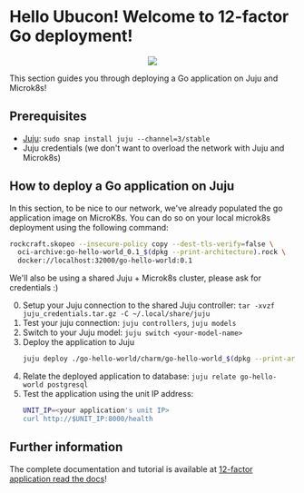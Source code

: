# Hello Ubucon! Welcome to 12-factor Go deployment!

<p align="center">
    <img src="https://res.cloudinary.com/canonical/image/fetch/f_auto,q_auto,fl_sanitize,w_450,h_366/https://assets.ubuntu.com/v1/8e1d3bf5-juju-hero-juju.is.svg">
</p>

This section guides you through deploying a Go application on Juju and Microk8s!

## Prerequisites

- [Juju](https://juju.is/): `sudo snap install juju --channel=3/stable`
- Juju credentials (we don't want to overload the network with Juju and Microk8s)

## How to deploy a Go application on Juju

In this section, to be nice to our network, we've already populated the go application image
on MicroK8s. You can do so on your local microk8s deployment using the following command:
```bash
rockcraft.skopeo --insecure-policy copy --dest-tls-verify=false \
  oci-archive:go-hello-world_0.1_$(dpkg --print-architecture).rock \
  docker://localhost:32000/go-hello-world:0.1
```

We'll also be using a shared Juju + Microk8s cluster, please ask for credentials :)

0. Setup your Juju connection to the shared Juju controller: `tar -xvzf juju_credentials.tar.gz -C ~/.local/share/juju`
1. Test your juju connection: `juju controllers`, `juju models`
2. Switch to your Juju model: `juju switch <your-model-name>`
3. Deploy the application to Juju
    ```bash
    juju deploy ./go-hello-world/charm/go-hello-world_$(dpkg --print-architecture).charm --resource app-image=localhost:32000/go-hello-world:0.1
    ```
4. Relate the deployed application to database: `juju relate go-hello-world postgresql`
5. Test the application using the unit IP address:
    ```bash
    UNIT_IP=<your application's unit IP>
    curl http://$UNIT_IP:8000/health
    ```

## Further information

The complete documentation and tutorial is available at [12-factor application read the docs](https://canonical-12-factor-app-support.readthedocs-hosted.com/latest/tutorial/)!
